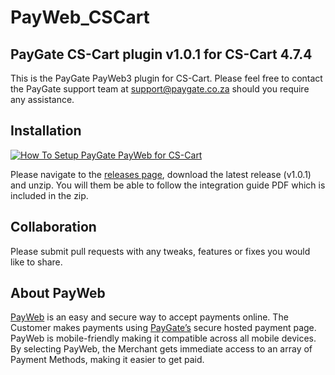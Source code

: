 # PayWeb_CSCart
## PayGate CS-Cart plugin v1.0.1 for CS-Cart 4.7.4

This is the PayGate PayWeb3 plugin for CS-Cart. Please feel free to contact the PayGate support team at support@paygate.co.za should you require any assistance.

## Installation
[![How To Setup PayGate PayWeb for CS-Cart](https://www.appinlet.com/wp-content/uploads/2018/09/CS-Cart-Integration.jpg)](https://www.youtube.com/watch?v=9Lhvc26WKjs "How To Setup PayGate PayWeb for CS-Cart")

Please navigate to the [releases page](https://github.com/PayGate/PayWeb_CSCart/releases), download the latest release (v1.0.1) and unzip. You will them be able to follow the integration guide PDF which is included in the zip.

## Collaboration

Please submit pull requests with any tweaks, features or fixes you would like to share.

## About PayWeb

[PayWeb](https://www.paygate.co.za/paygate-products/payweb/) is an easy and secure way to accept payments online. The Customer makes payments using [PayGate’s](https://www.paygate.co.za/) secure hosted payment page. PayWeb is mobile-friendly making it compatible across all mobile devices. By selecting PayWeb, the Merchant gets immediate access to an array of Payment Methods, making it easier to get paid.
